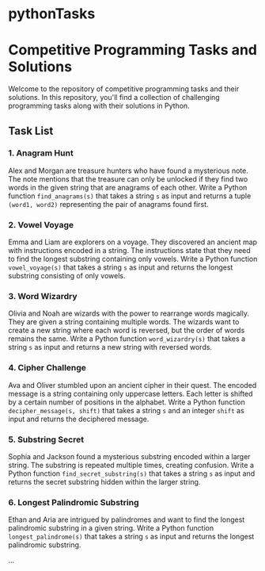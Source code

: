# pythonTasks

# Competitive Programming Tasks and Solutions

Welcome to the repository of competitive programming tasks and their solutions. In this repository, you'll find a collection of challenging programming tasks along with their solutions in Python.

## Task List

### 1. Anagram Hunt

Alex and Morgan are treasure hunters who have found a mysterious note. The note mentions that the treasure can only be unlocked if they find two words in the given string that are anagrams of each other. Write a Python function `find_anagrams(s)` that takes a string `s` as input and returns a tuple `(word1, word2)` representing the pair of anagrams found first.

### 2. Vowel Voyage

Emma and Liam are explorers on a voyage. They discovered an ancient map with instructions encoded in a string. The instructions state that they need to find the longest substring containing only vowels. Write a Python function `vowel_voyage(s)` that takes a string `s` as input and returns the longest substring consisting of only vowels.

### 3. Word Wizardry

Olivia and Noah are wizards with the power to rearrange words magically. They are given a string containing multiple words. The wizards want to create a new string where each word is reversed, but the order of words remains the same. Write a Python function `word_wizardry(s)` that takes a string `s` as input and returns a new string with reversed words.

### 4. Cipher Challenge

Ava and Oliver stumbled upon an ancient cipher in their quest. The encoded message is a string containing only uppercase letters. Each letter is shifted by a certain number of positions in the alphabet. Write a Python function `decipher_message(s, shift)` that takes a string `s` and an integer `shift` as input and returns the deciphered message.

### 5. Substring Secret

Sophia and Jackson found a mysterious substring encoded within a larger string. The substring is repeated multiple times, creating confusion. Write a Python function `find_secret_substring(s)` that takes a string `s` as input and returns the secret substring hidden within the larger string.

### 6. Longest Palindromic Substring

Ethan and Aria are intrigued by palindromes and want to find the longest palindromic substring in a given string. Write a Python function `longest_palindrome(s)` that takes a string `s` as input and returns the longest palindromic substring.

... 

